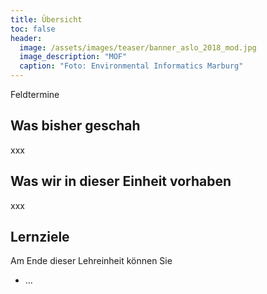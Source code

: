 ```yaml
---
title: Übersicht
toc: false
header:
  image: /assets/images/teaser/banner_aslo_2018_mod.jpg
  image_description: "MOF"
  caption: "Foto: Environmental Informatics Marburg"
---
```

Feldtermine
<!--more-->

## Was bisher geschah
xxx

## Was wir in dieser Einheit vorhaben
xxx

## Lernziele
Am Ende dieser Lehreinheit können Sie
* ...
